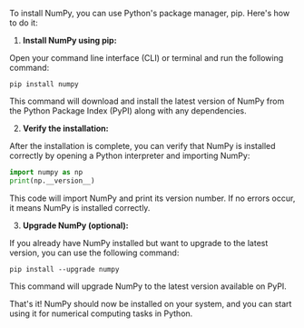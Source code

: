 To install NumPy, you can use Python's package manager, pip. Here's how to do it:

1. **Install NumPy using pip:**

Open your command line interface (CLI) or terminal and run the following command:

```
pip install numpy
```

This command will download and install the latest version of NumPy from the Python Package Index (PyPI) along with any dependencies.

2. **Verify the installation:**

After the installation is complete, you can verify that NumPy is installed correctly by opening a Python interpreter and importing NumPy:

```python
import numpy as np
print(np.__version__)
```

This code will import NumPy and print its version number. If no errors occur, it means NumPy is installed correctly.

3. **Upgrade NumPy (optional):**

If you already have NumPy installed but want to upgrade to the latest version, you can use the following command:

```
pip install --upgrade numpy
```

This command will upgrade NumPy to the latest version available on PyPI.

That's it! NumPy should now be installed on your system, and you can start using it for numerical computing tasks in Python.

